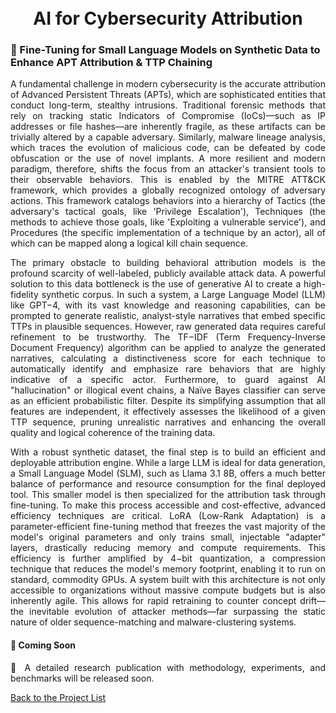 <h1 align="center">
  <br />
  AI for Cybersecurity Attribution
  <br />

### 🤖 Fine-Tuning for Small Language Models on Synthetic Data to Enhance APT Attribution & TTP Chaining

<p align="justify"> A fundamental challenge in modern cybersecurity is the accurate attribution of Advanced Persistent Threats (APTs), which are sophisticated entities that conduct long-term, stealthy intrusions. Traditional forensic methods that rely on tracking static Indicators of Compromise (IoCs)—such as IP addresses or file hashes—are inherently fragile, as these artifacts can be trivially altered by a capable adversary. Similarly, malware lineage analysis, which traces the evolution of malicious code, can be defeated by code obfuscation or the use of novel implants. A more resilient and modern paradigm, therefore, shifts the focus from an attacker's transient tools to their observable behaviors. This is enabled by the MITRE ATT&CK framework, which provides a globally recognized ontology of adversary actions. This framework catalogs behaviors into a hierarchy of Tactics (the adversary's tactical goals, like 'Privilege Escalation'), Techniques (the methods to achieve those goals, like 'Exploiting a vulnerable service'), and Procedures (the specific implementation of a technique by an actor), all of which can be mapped along a logical kill chain sequence.</p>

<p align="justify">The primary obstacle to building behavioral attribution models is the profound scarcity of well-labeled, publicly available attack data. A powerful solution to this data bottleneck is the use of generative AI to create a high-fidelity synthetic corpus. In such a system, a Large Language Model (LLM) like GPT−4, with its vast knowledge and reasoning capabilities, can be prompted to generate realistic, analyst-style narratives that embed specific TTPs in plausible sequences. However, raw generated data requires careful refinement to be trustworthy. The TF−IDF (Term Frequency-Inverse Document Frequency) algorithm can be applied to analyze the generated narratives, calculating a distinctiveness score for each technique to automatically identify and emphasize rare behaviors that are highly indicative of a specific actor. Furthermore, to guard against AI "hallucination" or illogical event chains, a Naïve Bayes classifier can serve as an efficient probabilistic filter. Despite its simplifying assumption that all features are independent, it effectively assesses the likelihood of a given TTP sequence, pruning unrealistic narratives and enhancing the overall quality and logical coherence of the training data.</p>

<p align="justify">
With a robust synthetic dataset, the final step is to build an efficient and deployable attribution engine. While a large LLM is ideal for data generation, a Small Language Model (SLM), such as Llama 3.1 8B, offers a much better balance of performance and resource consumption for the final deployed tool. This smaller model is then specialized for the attribution task through fine-tuning. To make this process accessible and cost-effective, advanced efficiency techniques are critical. LoRA (Low-Rank Adaptation) is a parameter-efficient fine-tuning method that freezes the vast majority of the model's original parameters and only trains small, injectable "adapter" layers, drastically reducing memory and compute requirements. This efficiency is further amplified by 4−bit quantization, a compression technique that reduces the model's memory footprint, enabling it to run on standard, commodity GPUs. A system built with this architecture is not only accessible to organizations without massive compute budgets but is also inherently agile. This allows for rapid retraining to counter concept drift—the inevitable evolution of attacker methods—far surpassing the static nature of older sequence-matching and malware-clustering systems.</p>

#### 📢 Coming Soon
<p align="justify"> 📄 A detailed research publication with methodology, experiments, and benchmarks will be released soon.</p>

[Back to the Project List](https://github.com/ntust-im-labyrinth/labyrinth/tree/GilvyThelmaProjectM/projects#----projects---colorbluelab-coloryellowy-oung--colororanger-estless-colorgreenin-colorredt-hreat-colororangeh-unting)
